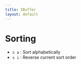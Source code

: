 ```yaml
---
title: IBuffer
layout: default
---
```


# Sorting

- `s a` : Sort alphabetically
- `s i` : Reverse current sort order

